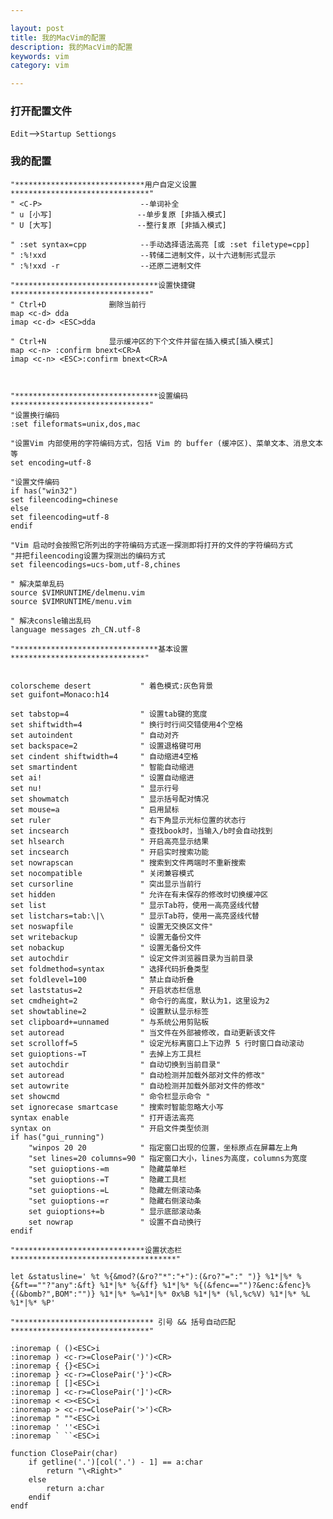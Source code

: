 ```yaml
---

layout: post
title: 我的MacVim的配置
description: 我的MacVim的配置
keywords: vim
category: vim

---
```


### 打开配置文件
`Edit`-->`Startup Settiongs`

### 我的配置
    "*****************************用户自定义设置*******************************"
    " <C-P>                      --单词补全
    " u [小写]                   --单步复原 [非插入模式]
    " U [大写]                   --整行复原 [非插入模式]

    " :set syntax=cpp            --手动选择语法高亮 [或 :set filetype=cpp]
    " :%!xxd                     --转储二进制文件，以十六进制形式显示
    " :%!xxd -r                  --还原二进制文件

    "********************************设置快捷键*******************************"
    " Ctrl+D              删除当前行
    map <c-d> dda
    imap <c-d> <ESC>dda

    " Ctrl+N              显示缓冲区的下个文件并留在插入模式[插入模式]
    map <c-n> :confirm bnext<CR>A
    imap <c-n> <ESC>:confirm bnext<CR>A



    "********************************设置编码*******************************"
    "设置换行编码
    :set fileformats=unix,dos,mac

    "设置Vim 内部使用的字符编码方式，包括 Vim 的 buffer (缓冲区)、菜单文本、消息文本等
    set encoding=utf-8

    "设置文件编码
    if has("win32")
    set fileencoding=chinese
    else
    set fileencoding=utf-8
    endif

    "Vim 启动时会按照它所列出的字符编码方式逐一探测即将打开的文件的字符编码方式
    "并把fileencoding设置为探测出的编码方式
    set fileencodings=ucs-bom,utf-8,chines

    " 解决菜单乱码
    source $VIMRUNTIME/delmenu.vim
    source $VIMRUNTIME/menu.vim

    " 解决consle输出乱码
    language messages zh_CN.utf-8

    "********************************基本设置******************************"


    colorscheme desert           " 着色模式:灰色背景
    set guifont=Monaco:h14

    set tabstop=4                " 设置tab键的宽度
    set shiftwidth=4             " 换行时行间交错使用4个空格
    set autoindent               " 自动对齐
    set backspace=2              " 设置退格键可用
    set cindent shiftwidth=4     " 自动缩进4空格
    set smartindent              " 智能自动缩进
    set ai!                      " 设置自动缩进
    set nu!                      " 显示行号
    set showmatch                " 显示括号配对情况
    set mouse=a                  " 启用鼠标
    set ruler                    " 右下角显示光标位置的状态行
    set incsearch                " 查找book时，当输入/b时会自动找到
    set hlsearch                 " 开启高亮显示结果
    set incsearch                " 开启实时搜索功能
    set nowrapscan               " 搜索到文件两端时不重新搜索
    set nocompatible             " 关闭兼容模式
    set cursorline               " 突出显示当前行
    set hidden                   " 允许在有未保存的修改时切换缓冲区
    set list                     " 显示Tab符，使用一高亮竖线代替
    set listchars=tab:\|\        " 显示Tab符，使用一高亮竖线代替
    set noswapfile               " 设置无交换区文件"
    set writebackup              " 设置无备份文件
    set nobackup                 " 设置无备份文件
    set autochdir                " 设定文件浏览器目录为当前目录
    set foldmethod=syntax        " 选择代码折叠类型
    set foldlevel=100            " 禁止自动折叠
    set laststatus=2             " 开启状态栏信息
    set cmdheight=2              " 命令行的高度，默认为1，这里设为2
    set showtabline=2            " 设置默认显示标签
    set clipboard+=unnamed       " 与系统公用剪贴板
    set autoread                 " 当文件在外部被修改，自动更新该文件
    set scrolloff=5              " 设定光标离窗口上下边界 5 行时窗口自动滚动
    set guioptions-=T            " 去掉上方工具栏
    set autochdir                " 自动切换到当前目录"
    set autoread                 " 自动检测并加载外部对文件的修改"
    set autowrite                " 自动检测并加载外部对文件的修改"
    set showcmd                  " 命令栏显示命令 "
    set ignorecase smartcase     " 搜索时智能忽略大小写
    syntax enable                " 打开语法高亮
    syntax on                    " 开启文件类型侦测
    if has("gui_running")
        "winpos 20 20            " 指定窗口出现的位置，坐标原点在屏幕左上角
        "set lines=20 columns=90 " 指定窗口大小，lines为高度，columns为宽度
        "set guioptions-=m       " 隐藏菜单栏
        "set guioptions-=T       " 隐藏工具栏
        "set guioptions-=L       " 隐藏左侧滚动条
        "set guioptions-=r       " 隐藏右侧滚动条
        set guioptions+=b        " 显示底部滚动条
        set nowrap               " 设置不自动换行
    endif

    "*****************************设置状态栏*************************************"

    let &statusline=' %t %{&mod?(&ro?"*":"+"):(&ro?"=":" ")} %1*|%* %{&ft==""?"any":&ft} %1*|%* %{&ff} %1*|%* %{(&fenc=="")?&enc:&fenc}%{(&bomb?",BOM":"")} %1*|%* %=%1*|%* 0x%B %1*|%* (%l,%c%V) %1*|%* %L %1*|%* %P'

    "******************************* 引号 && 括号自动匹配*******************************"

    :inoremap ( ()<ESC>i
    :inoremap ) <c-r>=ClosePair(')')<CR>
    :inoremap { {}<ESC>i
    :inoremap } <c-r>=ClosePair('}')<CR>
    :inoremap [ []<ESC>i
    :inoremap ] <c-r>=ClosePair(']')<CR>
    :inoremap < <><ESC>i
    :inoremap > <c-r>=ClosePair('>')<CR>
    :inoremap " ""<ESC>i
    :inoremap ' ''<ESC>i
    :inoremap ` ``<ESC>i

    function ClosePair(char)
        if getline('.')[col('.') - 1] == a:char
            return "\<Right>"
        else
            return a:char
        endif
    endf
